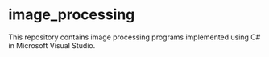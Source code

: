 # image_processing

This repository contains image processing programs implemented using C# in Microsoft Visual Studio.

